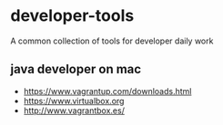 # developer-tools
A common collection of tools for developer daily work 

## java developer on mac

- https://www.vagrantup.com/downloads.html
- https://www.virtualbox.org 
- http://www.vagrantbox.es/ 


